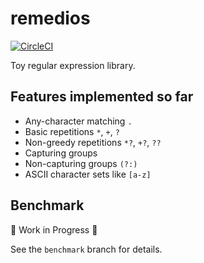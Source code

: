 # remedios

[![CircleCI](https://circleci.com/gh/pjhades/remedios/tree/master.svg?style=svg)](https://circleci.com/gh/pjhades/remedios/tree/master)

Toy regular expression library.

## Features implemented so far

* Any-character matching `.`
* Basic repetitions `*`, `+`, `?`
* Non-greedy repetitions `*?`, `+?`, `??`
* Capturing groups
* Non-capturing groups `(?:)`
* ASCII character sets like `[a-z]`

## Benchmark

:construction: Work in Progress :construction:

See the `benchmark` branch for details.
